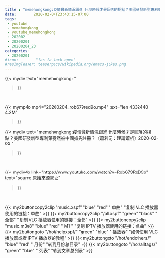 ```yaml
---
title : "memehongkong:疫情最新情況跟進 什麼時候才是回落的拐點？美國研發新型專利藥竟然被中國搶先註冊？〈蕭若元：理論蕭析〉2020-02-05 "
date:        2020-02-04T23:43:15-07:00
tags:
 - youtube
 - memehongkong
 - youtube_memehongkong
 - 202002
 - 20200204
 - 20200204_23
categories:
 - 20200204
#icon:        "fas fa-lock-open"
#resImgTeaser: teaserpics/wikipedia.org/emacs-jokes.png
---
```


{{< mydiv text="memehongkong: "
>}}
<br>


{{< mymp4o mp4="20200204_rob679red9o.mp4"
text="len 4332440    4.2M"
>}}


{{< mydiv text="memehongkong:疫情最新情況跟進 什麼時候才是回落的拐點？美國研發新型專利藥竟然被中國搶先註冊？〈蕭若元：理論蕭析〉2020-02-05 "
>}}
<br>

{{< mydiv4o link="https://www.youtube.com/watch?v=Rob679ReD9o"
text="source 原始來源網址"
>}}


<br>





{{< my2buttoncopy2clip "music.xspf"        "blue"   "red"    " 单曲"  "复制 VLC 播放器使用的链接：单曲" >}} {{< my2buttoncopy2clip "/all.xspf"         "green"  "black"  " 全部"  "复制 VLC 播放器使用的链接：全部" >}} {{< my2buttoncopy2clip "music.m3u8"        "blue"   "red"    " M1 "    "复制 IPTV 播放器使用的链接：单曲" >}} {{< my2buttongoto      "/hot/helpxspf/"    "green"  "blue"   " 播放器" "如何使用 VLC 播放器或者 IPTV 播放器的教程" >}} {{< my2buttongoto      "/hot/endothers/"   "blue"   "red"    " 月份"   "转到月份总目录" >}} {{< my2buttongoto      "/hot/alltags/"     "green"  "blue"   " 列表"   "转到文章总列表" >}} 
